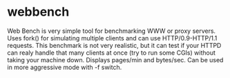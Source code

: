 webbench
========
Web Bench is very simple tool for benchmarking WWW or proxy servers. 
Uses fork() for simulating multiple clients and can use HTTP/0.9-HTTP/1.1 requests. 
This benchmark is not very realistic, but it can test if your HTTPD can realy handle
that many clients at once (try to run some CGIs) without taking your machine down. 
Displays pages/min and bytes/sec. Can be used in more aggressive mode with -f switch.
